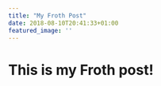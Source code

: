 ```yaml
---
title: "My Froth Post"
date: 2018-08-10T20:41:33+01:00
featured_image: ''
---
```


# This is my Froth post!